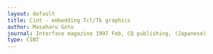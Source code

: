 ```yaml
---
layout: default
title: Cint - embedding Tcl/Tk graphics
author: Masaharu Goto
journal: Interface magazine 1997 Feb, CQ publishing, (Japanese)
type: CINT
---
```


